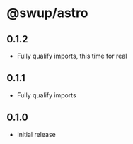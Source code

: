 # @swup/astro

## 0.1.2

- Fully qualify imports, this time for real

## 0.1.1

- Fully qualify imports

## 0.1.0

- Initial release
